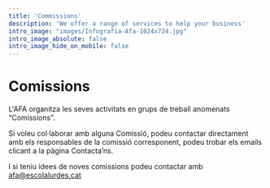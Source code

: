```yaml
---
title: 'Commissions'
description: 'We offer a range of services to help your business'
intro_image: "images/Infografia-Afa-1024x724.jpg"
intro_image_absolute: false
intro_image_hide_on_mobile: false
---
```


# Comissions

L'AFA organitza les seves activitats en grups de treball anomenats “Comissions”.

Si voleu col·laborar amb alguna Comissió, podeu contactar directament amb els responsables de la comissió corresponent, podeu trobar els emails clicant a la pàgina Contacta’ns.

I si teniu idees de noves comissions podeu contactar amb [afa@escolalurdes.cat](mailto:afa@escolalurdes.cat)
